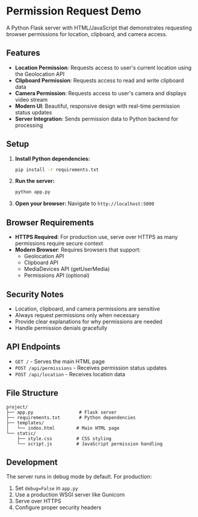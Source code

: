 # Permission Request Demo

A Python Flask server with HTML/JavaScript that demonstrates requesting browser permissions for location, clipboard, and camera access.

## Features

- **Location Permission**: Requests access to user's current location using the Geolocation API
- **Clipboard Permission**: Requests access to read and write clipboard data
- **Camera Permission**: Requests access to user's camera and displays video stream
- **Modern UI**: Beautiful, responsive design with real-time permission status updates
- **Server Integration**: Sends permission data to Python backend for processing

## Setup

1. **Install Python dependencies:**
   ```bash
   pip install -r requirements.txt
   ```

2. **Run the server:**
   ```bash
   python app.py
   ```

3. **Open your browser:**
   Navigate to `http://localhost:5000`

## Browser Requirements

- **HTTPS Required**: For production use, serve over HTTPS as many permissions require secure context
- **Modern Browser**: Requires browsers that support:
  - Geolocation API
  - Clipboard API
  - MediaDevices API (getUserMedia)
  - Permissions API (optional)

## Security Notes

- Location, clipboard, and camera permissions are sensitive
- Always request permissions only when necessary
- Provide clear explanations for why permissions are needed
- Handle permission denials gracefully

## API Endpoints

- `GET /` - Serves the main HTML page
- `POST /api/permissions` - Receives permission status updates
- `POST /api/location` - Receives location data

## File Structure

```
project/
├── app.py                 # Flask server
├── requirements.txt       # Python dependencies
├── templates/
│   └── index.html        # Main HTML page
└── static/
    ├── style.css         # CSS styling
    └── script.js         # JavaScript permission handling
```

## Development

The server runs in debug mode by default. For production:

1. Set `debug=False` in `app.py`
2. Use a production WSGI server like Gunicorn
3. Serve over HTTPS
4. Configure proper security headers
